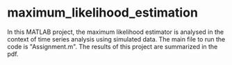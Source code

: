 # maximum_likelihood_estimation
In this MATLAB project, the maximum likelihood estimator is analysed in the context of time series analysis using simulated data. The main file to run the code is "Assignment.m". The results of this project are summarized in the pdf.
